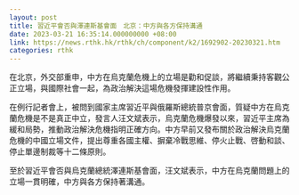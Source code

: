 ```yaml
---
layout: post
title: 習近平會否與澤連斯基會面　北京：中方與各方保持溝通
date: 2023-03-21 16:35:14.000000000 +08:00
link: https://news.rthk.hk/rthk/ch/component/k2/1692902-20230321.htm
categories: rthk
---
```


在北京，外交部重申，中方在烏克蘭危機上的立場是勸和促談，將繼續秉持客觀公正立場，與國際社會一起，為政治解決這場危機發揮建設性作用。

在例行記者會上，被問到國家主席習近平與俄羅斯總統普京會面，質疑中方在烏克蘭危機是不是真正中立，發言人汪文斌表示，烏克蘭危機爆發以來，習近平主席為緩和局勢，推動政治解決危機指明正確方向。中方早前又發布關於政治解決烏克蘭危機的中國立場文件，提出尊重各國主權、摒棄冷戰思維、停火止戰、啓動和談、停止單邊制裁等十二條原則。

至於習近平會否與烏克蘭總統澤連斯基會面，汪文斌表示，中方在烏克蘭問題上的立場一貫明確，中方與各方保持著溝通。
